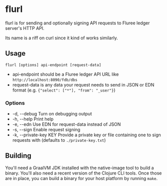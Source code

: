 # flurl

flurl is for sending and optionally signing API requests to Fluree ledger server's HTTP API.

Its name is a riff on curl since it kind of works similarly.

## Usage

`flurl [options] api-endpoint [request-data]`

 - api-endpoint should be a Fluree ledger API URL like `http://localhost:8090/fdb/dbs`
 - request-data is any data your request needs to send in JSON or EDN format (e.g. `{"select": ["*"], "from": "_user"}`)

### Options
 - -d, --debug           Turn on debugging output
 - -h, --help            Print help
 - -e, --edn             Use EDN for request-data instead of JSON
 - -s, --sign            Enable request signing
 - -k, --private-key KEY Provide a private key or file containing one to sign requests with (defaults to `./private-key.txt`)

## Building

You'll need a GraalVM JDK installed with the native-image tool to build a binary.
You'll also need a recent version of the Clojure CLI tools.
Once those are in place, you can build a binary for your host platform by running `make`.
